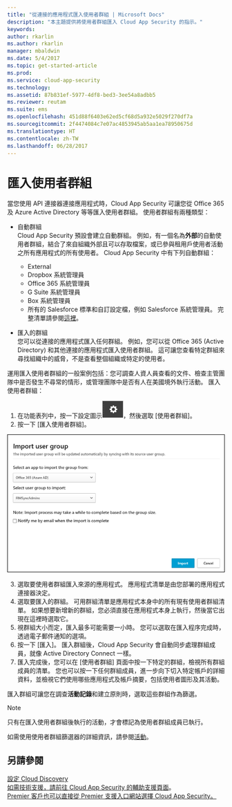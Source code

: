 ```yaml
---
title: "從連接的應用程式匯入使用者群組 | Microsoft Docs"
description: "本主題提供將使用者群組匯入 Cloud App Security 的指示。"
keywords: 
author: rkarlin
ms.author: rkarlin
manager: mbaldwin
ms.date: 5/4/2017
ms.topic: get-started-article
ms.prod: 
ms.service: cloud-app-security
ms.technology: 
ms.assetid: 87b831ef-5977-4df8-bed3-3ee54a8adbb5
ms.reviewer: reutam
ms.suite: ems
ms.openlocfilehash: 451d88f6403e62ed5cf68d5a932e5029f270df7a
ms.sourcegitcommit: 2f4474084c7e07ac4853945ab5aa1ea78950675d
ms.translationtype: HT
ms.contentlocale: zh-TW
ms.lasthandoff: 06/28/2017
---
```

# <a name="import-user-groups"></a>匯入使用者群組

當您使用 API 連接器連接應用程式時，Cloud App Security 可讓您從 Office 365 及 Azure Active Directory 等等匯入使用者群組。
使用者群組有兩種類型： 
- 自動群組 </br>Cloud App Security 預設會建立自動群組。 例如，有一個名為**外部**的自動使用者群組，結合了來自組織外部且可以存取檔案，或已參與租用戶使用者活動之所有應用程式的所有使用者。
 Cloud App Security 中有下列自動群組：
  - External
  - Dropbox 系統管理員
  - Office 365 系統管理員
  - G Suite 系統管理員
  - Box 系統管理員
  - 所有的 Salesforce 標準和自訂設定檔，例如 Salesforce 系統管理員。 完整清單請參閱[這裡](https://help.salesforce.com/articleView?id=standard_profiles.htm&language=en&type=0)。

- 匯入的群組</br>您可以從連接的應用程式匯入任何群組。 例如，您可以從 Office 365 (Active Directory) 和其他連接的應用程式匯入使用者群組。 這可讓您查看特定群組來尋找組織中的威脅，不是查看整個組織或特定的使用者。 

運用匯入使用者群組的一般案例包括：您可調查人資人員查看的文件、檢查主管團隊中是否發生不尋常的情形，或管理團隊中是否有人在美國境外執行活動。 匯入使用者群組：

1. 在功能表列中，按一下設定圖示![設定圖示](./media/settings-icon.png "設定圖示")，然後選取 [使用者群組]。
2. 按一下 [匯入使用者群組]。

  ![匯入使用者群組](./media/user-groups-add.png)

3. 選取要使用者群組匯入來源的應用程式。 應用程式清單是由您部署的應用程式連接器決定。
4. 選取要匯入的群組。 可用群組清單是應用程式本身中的所有現有使用者群組清單。 如果想要新增新的群組，您必須直接在應用程式本身上執行，然後當它出現在這裡時選取它。
4. 視群組大小而定，匯入最多可能需要一小時。 您可以選取在匯入程序完成時，透過電子郵件通知的選項。
5. 按一下 [匯入]。 匯入群組後，Cloud App Security 會自動同步處理群組成員，就像 Active Directory Connect 一樣。
7. 匯入完成後，您可以在 [使用者群組] 頁面中按一下特定的群組，檢視所有群組成員的清單。 您也可以按一下任何群組成員，進一步向下切入特定帳戶的詳細資料，並檢視它們使用哪些應用程式及帳戶摘要，包括使用者圖形及其活動。

匯入群組可讓您在調查**活動記錄**和建立原則時，選取這些群組作為篩選。 

> [!NOTE]
> 只有在匯入使用者群組後執行的活動，才會標記為使用者群組成員已執行。

如需使用使用者群組篩選器的詳細資訊，請參閱[活動](activity-filters.md)。


    
## <a name="see-also"></a>另請參閱  
[設定 Cloud Discovery](set-up-cloud-discovery.md)   
[如需技術支援，請前往 Cloud App Security 的輔助支援頁面](http://support.microsoft.com/oas/default.aspx?prid=16031)。   
[Premier 客戶也可以直接從 Premier 支援入口網站選擇 Cloud App Security。](https://premier.microsoft.com/)  
  
  